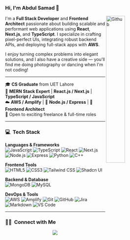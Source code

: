 ### Hi, I'm Abdul Samad 👋

<img width="35%" align="right" alt="Github" src="https://media.giphy.com/media/7Jgt9Boex0vIjmfcX6/giphy.gif" />

I'm a **Full Stack Developer** and **Frontend Architect** passionate about building scalable and performant web applications using **React**, **Next.js**, and **TypeScript**. I specialize in crafting pixel-perfect UIs, integrating robust backend APIs, and deploying full-stack apps with **AWS**.

I enjoy turning complex problems into elegant solutions, and I also have a creative side — you'll find me doing photography or dancing when I'm not coding!

---

🎓 **CS Graduate** from UET Lahore  
🚀 **MERN Stack Expert** | **React.js / Next.js** | **TypeScript / JavaScript**  
☁️ **AWS / Amplify** | 🔧 **Node.js / Express** | 🎯 **Frontend Architect**  
💬 Open to exciting freelance & full-time roles

---

### 💻 &nbsp;Tech Stack

**Languages & Frameworks**  
![JavaScript](https://img.shields.io/badge/-JavaScript-333333?style=flat&logo=javascript)
![TypeScript](https://img.shields.io/badge/-TypeScript-333333?style=flat&logo=typescript)
![React](https://img.shields.io/badge/-React-333333?style=flat&logo=react)
![Next.js](https://img.shields.io/badge/-Next.js-333333?style=flat&logo=next.js)
![Node.js](https://img.shields.io/badge/-Node.js-333333?style=flat&logo=node.js)
![Express](https://img.shields.io/badge/-Express-333333?style=flat&logo=express)
![Python](https://img.shields.io/badge/-Python-333333?style=flat&logo=python)
![C++](https://img.shields.io/badge/-C++-333333?style=flat&logo=C%2B%2B)

**Frontend Tools**  
![HTML5](https://img.shields.io/badge/-HTML5-333333?style=flat&logo=html5)
![CSS3](https://img.shields.io/badge/-CSS3-333333?style=flat&logo=css3&logoColor=1572B6)
![Tailwind CSS](https://img.shields.io/badge/-Tailwind%20CSS-333333?style=flat&logo=tailwind-css)
![Shadcn UI](https://img.shields.io/badge/-Shadcn%20UI-333333?style=flat&logo=shadcn)

**Backend & Database**  
![MongoDB](https://img.shields.io/badge/-MongoDB-333333?style=flat&logo=mongodb)
![MySQL](https://img.shields.io/badge/-MySQL-333333?style=flat&logo=mysql)

**DevOps & Tools**  
![AWS](https://img.shields.io/badge/-AWS-333333?style=flat&logo=amazonaws)
![Amplify](https://img.shields.io/badge/-AWS%20Amplify-333333?style=flat&logo=awsamplify)
![Git](https://img.shields.io/badge/-Git-333333?style=flat&logo=git)
![GitHub](https://img.shields.io/badge/-GitHub-333333?style=flat&logo=github)
![Jira](https://img.shields.io/badge/-Jira-333333?style=flat&logo=jira)
![Markdown](https://img.shields.io/badge/-Markdown-333333?style=flat&logo=markdown)
![VS Code](https://img.shields.io/badge/-VS%20Code-333333?style=flat&logo=visual-studio-code)

---

### 🤝🏻 &nbsp;Connect with Me

<p align="center">
  <a href="https://www.linkedin.com/in/abdul0samad1/">
    <img src="https://img.shields.io/badge/LinkedIn-blue?style=flat&logo=linkedin&labelColor=blue">
  </a>
</p>
